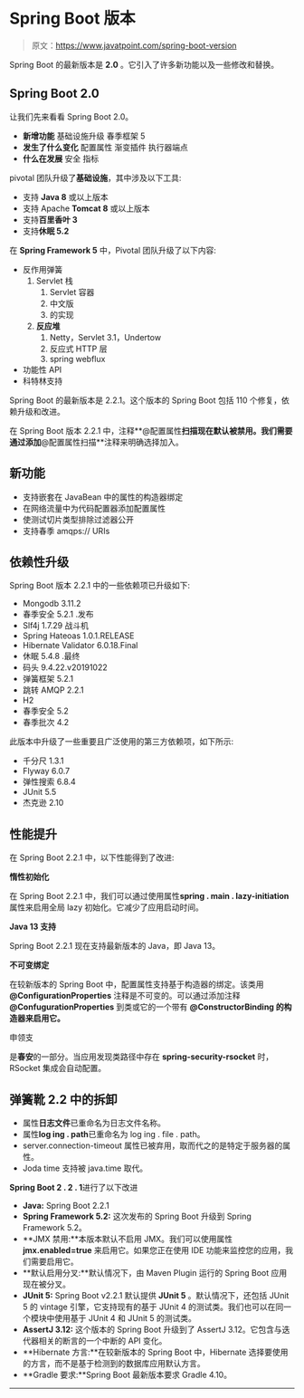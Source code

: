 # Spring Boot 版本

> 原文：<https://www.javatpoint.com/spring-boot-version>

Spring Boot 的最新版本是 **2.0** 。它引入了许多新功能以及一些修改和替换。

## Spring Boot 2.0

让我们先来看看 Spring Boot 2.0。

*   **新增功能**
    基础设施升级
    春季框架 5
*   **发生了什么变化**
    配置属性
    渐变插件
    执行器端点
*   **什么在发展**
    安全
    指标

pivotal 团队升级了**基础设施**，其中涉及以下工具:

*   支持 **Java 8** 或以上版本
*   支持 Apache **Tomcat 8** 或以上版本
*   支持**百里香叶 3**
*   支持**休眠 5.2**

在 **Spring Framework 5** 中，Pivotal 团队升级了以下内容:

*   反作用弹簧
    1.  Servlet 栈
        1.  Servlet 容器
        2.  中文版
        3.  的实现
    2.  **反应堆**
        1.  Netty，Servlet 3.1，Undertow
        2.  反应式 HTTP 层
        3.  spring webflux
*   功能性 API
*   科特林支持

Spring Boot 的最新版本是 2.2.1。这个版本的 Spring Boot 包括 110 个修复，依赖升级和改进。

在 Spring Boot 版本 2.2.1 中，注释**@配置属性**扫描现在默认被禁用。我们需要通过添加**@配置属性扫描**注释来明确选择加入。

## 新功能

*   支持嵌套在 JavaBean 中的属性的构造器绑定
*   在网络流量中为代码配置器添加配置属性
*   使测试切片类型排除过滤器公开
*   支持春季 amqps:// URIs

## 依赖性升级

Spring Boot 版本 2.2.1 中的一些依赖项已升级如下:

*   Mongodb 3.11.2
*   春季安全 5.2.1 .发布
*   Slf4j 1.7.29 战斗机
*   Spring Hateoas 1.0.1.RELEASE
*   Hibernate Validator 6.0.18.Final
*   休眠 5.4.8 .最终
*   码头 9.4.22.v20191022
*   弹簧框架 5.2.1
*   跳转 AMQP 2.2.1
*   H2
*   春季安全 5.2
*   春季批次 4.2

此版本中升级了一些重要且广泛使用的第三方依赖项，如下所示:

*   千分尺 1.3.1
*   Flyway 6.0.7
*   弹性搜索 6.8.4
*   JUnit 5.5
*   杰克逊 2.10

## 性能提升

在 Spring Boot 2.2.1 中，以下性能得到了改进:

**惰性初始化**

在 Spring Boot 2.2.1 中，我们可以通过使用属性**spring . main . lazy-initiation**属性来启用全局 lazy 初始化。它减少了应用启动时间。

**Java 13 支持**

Spring Boot 2.2.1 现在支持最新版本的 Java，即 Java 13。

**不可变绑定**

在较新版本的 Spring Boot 中，配置属性支持基于构造器的绑定。该类用 **@ConfigurationProperties** 注释是不可变的。可以通过添加注释 **@ConfugurationProperties** 到类或它的一个带有 **@ConstructorBinding 的构造器来启用它。**

申领支

是**春安**的一部分。当应用发现类路径中存在 **spring-security-rsocket** 时，RSocket 集成会自动配置。

## 弹簧靴 2.2 中的拆卸

*   属性**日志文件**已重命名为日志文件名称。
*   属性**log ing . path**已重命名为 log ing . file . path。
*   server.connection-timeout 属性已被弃用，取而代之的是特定于服务器的属性。
*   Joda time 支持被 java.time 取代。

**Spring Boot 2 . 2 . 1**进行了以下改进

*   **Java:** Spring Boot 2.2.1
*   **Spring Framework 5.2:** 这次发布的 Spring Boot 升级到 Spring Framework 5.2。
*   **JMX 禁用:**本版本默认不启用 JMX。我们可以使用属性 **jmx.enabled=true** 来启用它。如果您正在使用 IDE 功能来监控您的应用，我们需要启用它。
*   **默认启用分叉:**默认情况下，由 Maven Plugin 运行的 Spring Boot 应用现在被分叉。
*   **JUnit 5:** Spring Boot v2.2.1 默认提供 **JUnit 5** 。默认情况下，还包括 JUnit 5 的 vintage 引擎，它支持现有的基于 JUnit 4 的测试类。我们也可以在同一个模块中使用基于 JUnit 4 和 JUnit 5 的测试类。
*   **AssertJ 3.12:** 这个版本的 Spring Boot 升级到了 AssertJ 3.12。它包含与迭代器相关的断言的一个中断的 API 变化。
*   **Hibernate 方言:**在较新版本的 Spring Boot 中，Hibernate 选择要使用的方言，而不是基于检测到的数据库应用默认方言。
*   **Gradle 要求:**Spring Boot 最新版本要求 Gradle 4.10。

* * *